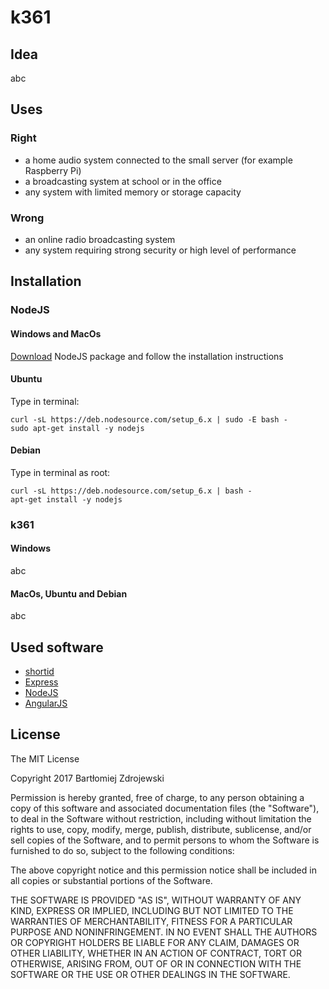 # k361

## Idea

abc

## Uses

### Right

* a home audio system connected to the small server (for example Raspberry Pi)
* a broadcasting system at school or in the office
* any system with limited memory or storage capacity

### Wrong

* an online radio broadcasting system
* any system requiring strong security or high level of performance

## Installation

### NodeJS

#### Windows and MacOs

[Download](https://nodejs.org/en/download/current/) NodeJS package and follow the installation instructions

#### Ubuntu

Type in terminal:

```
curl -sL https://deb.nodesource.com/setup_6.x | sudo -E bash -
sudo apt-get install -y nodejs
```

#### Debian

Type in terminal as root:

```
curl -sL https://deb.nodesource.com/setup_6.x | bash -
apt-get install -y nodejs
```

### k361

#### Windows

abc

#### MacOs, Ubuntu and Debian

abc

## Used software

* [shortid](https://www.npmjs.com/package/shortid)
* [Express](https://expressjs.com/)
* [NodeJS](https://nodejs.org/en/)
* [AngularJS](https://angularjs.org/)

## License

The MIT License

Copyright 2017 Bartłomiej Zdrojewski

Permission is hereby granted, free of charge, to any person obtaining a copy of this software and associated documentation files (the "Software"), to deal in the Software without restriction, including without limitation the rights to use, copy, modify, merge, publish, distribute, sublicense, and/or sell copies of the Software, and to permit persons to whom the Software is furnished to do so, subject to the following conditions:

The above copyright notice and this permission notice shall be included in all copies or substantial portions of the Software.

THE SOFTWARE IS PROVIDED "AS IS", WITHOUT WARRANTY OF ANY KIND, EXPRESS OR IMPLIED, INCLUDING BUT NOT LIMITED TO THE WARRANTIES OF MERCHANTABILITY, FITNESS FOR A PARTICULAR PURPOSE AND NONINFRINGEMENT. IN NO EVENT SHALL THE AUTHORS OR COPYRIGHT HOLDERS BE LIABLE FOR ANY CLAIM, DAMAGES OR OTHER LIABILITY, WHETHER IN AN ACTION OF CONTRACT, TORT OR OTHERWISE, ARISING FROM, OUT OF OR IN CONNECTION WITH THE SOFTWARE OR THE USE OR OTHER DEALINGS IN THE SOFTWARE.
